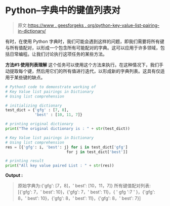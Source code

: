 # Python–字典中的键值列表对

> 原文:[https://www . geesforgeks . org/python-key-value-list-pairing-in-dictionary/](https://www.geeksforgeeks.org/python-key-value-list-pairings-in-dictionary/)

有时，在使用 Python 字典时，我们可能会遇到这样的问题，即我们需要将所有键与所有值配对，以形成一个包含所有可能配对的字典。这可以应用于许多领域，包括日常编程。让我们讨论执行这项任务的某些方法。

**方法#1:使用列表理解**
这个任务可以使用这个方法来执行。在这种情况下，我们手动提取每个键，然后用它们的所有值进行迭代，以形成新的字典列表。这具有仅适用于某些键的缺点。

```py
# Python3 code to demonstrate working of 
# Key Value list pairings in Dictionary
# Using list comprehension

# initializing dictionary
test_dict = {'gfg' : [7, 8],
             'best' : [10, 11, 7]}

# printing original dictionary
print("The original dictionary is : " + str(test_dict))

# Key Value list pairings in Dictionary
# Using list comprehension
res = [{'gfg': i, 'best': j} for i in test_dict['gfg']
                           for j in test_dict['best']]

# printing result 
print("All key value paired List : " + str(res)) 
```

**Output :**

> 原始字典为:{'gfg': [7，8]，' best': [10，11，7]}
> 所有键值配对列表:[{'gfg': 7，' best': 10}，{'gfg': 7，' best': 11}，{ ' gfg ':7 ' }，{'gfg': 8，' best': 10}，{'gfg': 8，' best': 11}，{'gfg': 8，' best': 7}]